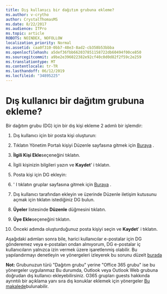 ```yaml
---
title: Dış kullanıcı bir dağıtım grubuna ekleme?
ms.author: v-crytho
author: CrystalThomasMS
ms.date: 8/22/2017
ms.audience: ITPro
ms.topic: article
ROBOTS: NOINDEX, NOFOLLOW
localization_priority: Normal
ms.assetid: caa0f310-0bb7-48e3-8ad2-cb358b53bbba
ms.openlocfilehash: a5def36fbb662037851158722db60494f00ce850
ms.sourcegitcommit: a9be2e396022382e92cf40c0d0d82f2f59c2e259
ms.translationtype: MT
ms.contentlocale: tr-TR
ms.lasthandoff: 06/12/2019
ms.locfileid: "34895225"
---
```

# <a name="adding-external-users-to-a-distribution-group"></a>Dış kullanıcı bir dağıtım grubuna ekleme?

Bir dağıtım grubu (DG) için bir dış kişi ekleme 2 adımlı bir işlemdir:
  
1. Dış kullanıcı için bir posta kişi oluşturun:
    
1. Tıklatın Yönetim Portalı kişiyi Düzenle sayfasına gitmek için [Buraya](https://admin.microsoft.com/adminportal/home#/Contact) . 
    
2. **İlgili Kişi Ekle**seçeneğini tıklatın.
    
3. İlgili kişinizin bilgileri yazın ve **Kaydet**' i tıklatın.
    
2. Posta kişi için DG ekleyin:
    
1. ' I tıklatın gruplar sayfasına gitmek için [Buraya](https://admin.microsoft.com/adminportal/home#/groups) . 
    
2. Dış kullanıcı tarafından ekleyin ve üzerinde Düzenle iletişim kutusunu açmak için tıklatın istediğiniz DG bulun.
    
3. **Üyeler** listesinde **Düzenle** düğmesini tıklatın. 
    
4. **Üye Ekle**seçeneğini tıklatın.
    
5. Önceki adımda oluşturduğunuz posta kişiyi seçin ve **Kaydet**' i tıklatın.
    
Aşağıdaki adımları sonra bile, harici kullanıcılar e-postalar için DG gönderemez veya e-postaları ondan almıyorum, DG e-postalar iç kullanıcıların yalnızca izin vermek üzere işaretlenmiş olabilir. Bu yapılandırmayı denetleyin ve yönergeleri izleyerek bu sorunu düzelt [burada](https://support.office.com/article/Fix-email-delivery-issues-for-error-code-5-7-133-in-Office-365-991abc19-7756-438f-abcb-39f69b80f284.aspx)
  
 **Not:** Grubunuzun türü "Dağıtım grubu" yerine "Office 365 grubu" ise bu yönergeler uygulanmaz Bu durumda, Outlook veya Outlook Web grubuna doğrudan dış kullanıcı ekleyebilirsiniz. O365 grupları guests hakkında ayrıntılı bir açıklama yanı sıra dış konuklar eklemek için yönergeler [Bu makalede](https://support.office.com/article/Guest-access-in-Office-365-Groups-bfc7a840-868f-4fd6-a390-f347bf51aff6.aspx)bulunabilir.
  